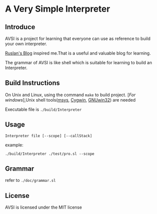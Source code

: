 <!--
 * @Author: Chipen Hsiao
 * @Date: 2020-05-18
 * @LastEditTime: 2020-05-28 19:20:08
 * @Description: readme
--> 
# A Very Simple Interpreter

## Introduce
AVSI is a project for learning that everyone can use as reference to build your own interpreter.

[Ruslan's Blog](https://ruslanspivak.com/) inspired me.That is a useful and valuable blog for learning.

The grammar of AVSI is like shell which is suitable for learning to build an Interpreter.


## Build Instructions
On Unix and Linux, using the command `make` to build project.
[*For windows*],Unix shell tools([msys](http://www.mingw.org/wiki/MSYS), [Cygwin](http://www.cygwin.com/), [GNUwin32](http://gnuwin32.sourceforge.net/)) are needed

Executable file is `./build/Interpreter`

## Usage
```
Interpreter file [--scope] [--callStack]
```

example:
```
./build/Interpreter ./test/pro.sl --scope
```

## Grammar
refer to `./doc/grammar.sl`

## License
AVSI is licensed under the MIT license
